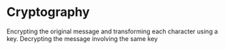 # Cryptography
Encrypting the original message and transforming each character using a key. Decrypting the message involving the same key
